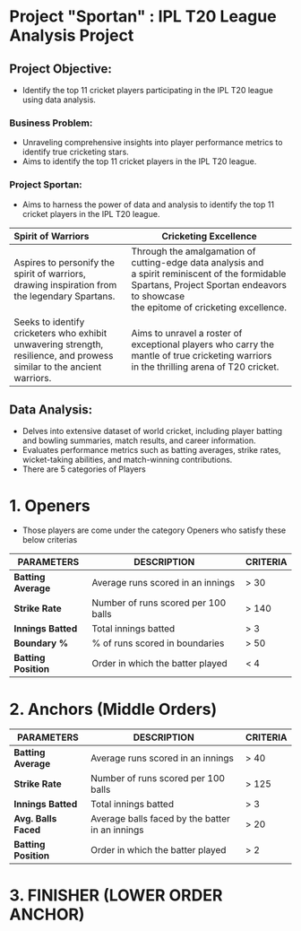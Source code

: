 # Project "Sportan" : IPL T20 League Analysis Project

## **Project Objective:**

- Identify the top 11 cricket players participating in the IPL T20 league using data analysis.

### **Business Problem:**

- Unraveling comprehensive insights into player performance metrics to identify true cricketing stars.
- Aims  to identify the top 11 cricket players in the IPL T20 league.

### **Project Sportan:**

- Aims to harness the power of data and analysis to identify the top 11 cricket players in the IPL T20 league.

| Spirit of Warriors                                                                                                           | Cricketing Excellence                                                                                                                                                                               |
| :--------------------------------------------------------------------------------------------------------------------------- | --------------------------------------------------------------------------------------------------------------------------------------------------------------------------------------------------- |
| Aspires to personify the spirit of warriors, <br />drawing inspiration from the legendary Spartans.                          | Through the amalgamation of cutting-edge data analysis and <br />a spirit reminiscent of the formidable Spartans, Project Sportan endeavors to showcase <br />the epitome of cricketing excellence. |
| Seeks to identify cricketers who exhibit unwavering strength, <br />resilience, and prowess similar to the ancient warriors. | Aims to unravel a roster of exceptional players who carry the mantle of true cricketing warriors<br /> in the thrilling arena of T20 cricket.                                                       |

## **Data Analysis:**

- Delves into extensive dataset of world cricket, including player batting and bowling summaries, match results, and career information.
- Evaluates performance metrics such as batting averages, strike rates, wicket-taking abilities, and match-winning contributions.
- There are 5 categories of Players

# 1. Openers

- Those players are come under the category Openers who satisfy these below criterias

| PARAMETERS                 | DESCRIPTION                         | CRITERIA |
| -------------------------- | ----------------------------------- | -------- |
| **Batting Average**  | Average runs scored in an innings   | > 30     |
| **Strike Rate**      | Number of runs scored per 100 balls | > 140    |
| **Innings Batted**   | Total innings batted                | > 3      |
| **Boundary %**       | % of runs scored in boundaries      | > 50     |
| **Batting Position** | Order in which the batter played    | < 4      |

# 2. Anchors (Middle Orders)

| PARAMETERS                 | DESCRIPTION                                     | CRITERIA |
| -------------------------- | ----------------------------------------------- | -------- |
| **Batting Average**  | Average runs scored in an innings               | > 40     |
| **Strike Rate**      | Number of runs scored per 100 balls             | > 125    |
| **Innings Batted**   | Total innings batted                            | > 3      |
| **Avg. Balls Faced** | Average balls faced by the batter in an innings | > 20     |
| **Batting Position** | Order in which the batter played                | > 2      |

# **3. FINISHER (LOWER ORDER ANCHOR)**
